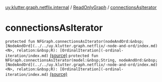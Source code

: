 [uy.klutter.graph.netflix.internal](../index.md) / [ReadOnlyGraph](index.md) / [connectionsAsIterator](.)


# connectionsAsIterator
`protected fun NFGraph.connectionsAsIterator(nodeAndOrd:&nbsp;[NodeAndOrd](../../uy.klutter.graph.netflix/-node-and-ord/index.md)<N>, relation:&nbsp;R): [OrdinalIteration](-ordinal-iteration/index.md)` [(source)](https://github.com/kohesive/klutter/blob/master/netflix-graph-jdk6/src/main/kotlin/uy/klutter/graph/netflix/internal/Graph.kt#L221)
`protected fun NFGraph.connectionsAsIterator(model:&nbsp;String, nodeAndOrd:&nbsp;[NodeAndOrd](../../uy.klutter.graph.netflix/-node-and-ord/index.md)<N>, relation:&nbsp;R): [OrdinalIteration](-ordinal-iteration/index.md)` [(source)](https://github.com/kohesive/klutter/blob/master/netflix-graph-jdk6/src/main/kotlin/uy/klutter/graph/netflix/internal/Graph.kt#L222)


